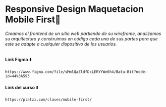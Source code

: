 

# Responsive Design Maquetacion Mobile First📲


###### Creamos el frontend de un sitio web partiendo de su wireframe, analizamos su arquitectura y construimos en código cada una de sus partes para que este se adapte a cualquier dispositivo de los usuarios.


#### Link Figma ⬇️

`https://www.figma.com/file/sMmlQaZldfDcLERYYWe6h4/Bata-Bit?node-id=44%3A593`


#### Link del curso ⬇️

`https://platzi.com/clases/mobile-first/`

